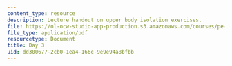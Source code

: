 ```yaml
---
content_type: resource
description: Lecture handout on upper body isolation exercises.
file: https://ol-ocw-studio-app-production.s3.amazonaws.com/courses/pe-720-weight-training-spring-2006/dd3006772cb01ea4166c9e9e94a8bfbb_day3.pdf
file_type: application/pdf
resourcetype: Document
title: Day 3
uid: dd300677-2cb0-1ea4-166c-9e9e94a8bfbb
---
```

